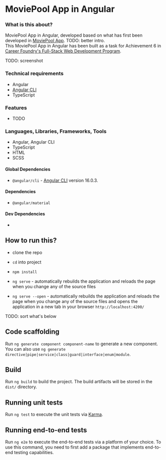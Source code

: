 # MoviePool App in Angular

### What is this about?
MoviePool App in Angular, developed based on what has first been developed in [MoviePool App](https://github.com/EllyPirelly/cf-movie-client). TODO: better intro.
<br>
This MoviePool App in Angular has been built as a task for Achievement 6 in [Career Foundry's Full-Stack Web Development Program](https://careerfoundry.com/en/courses/become-a-web-developer/).

TODO: screenshot

### Technical requirements
- Angular
- [Angular CLI](https://angular.io/cli)
- TypeScript

### Features
- TODO

### Languages, Libraries, Frameworks, Tools
- Angular, Angular CLI
- TypeScript
- HTML
- SCSS

#### Global Dependencies
- `@angular/cli` - [Angular CLI](https://github.com/angular/angular-cli) version 16.0.3.

#### Dependencies
- `@angular/material`

#### Dev Dependencies
-

## How to run this?
- clone the repo
- `cd` into project
- `npm install`

- `ng serve` - automatically rebuilds the application and reloads the page when you change any of the source files
- `ng serve --open` - automatically rebuilds the application and reloads the page when you change any of the source files and opens the application in a new tab in your browser `http://localhost:4200/`

TODO: sort what's below

## Code scaffolding

Run `ng generate component component-name` to generate a new component. You can also use `ng generate directive|pipe|service|class|guard|interface|enum|module`.

## Build

Run `ng build` to build the project. The build artifacts will be stored in the `dist/` directory.

## Running unit tests

Run `ng test` to execute the unit tests via [Karma](https://karma-runner.github.io).

## Running end-to-end tests

Run `ng e2e` to execute the end-to-end tests via a platform of your choice. To use this command, you need to first add a package that implements end-to-end testing capabilities.
